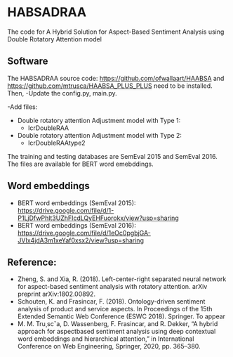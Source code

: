 # HABSADRAA
The code for A Hybrid Solution for Aspect-Based Sentiment Analysis using Double Rotatory Attention model
## Software
The HABSADRAA source code: https://github.com/ofwallaart/HAABSA and https://github.com/mtrusca/HAABSA_PLUS_PLUS need to be installed. Then, 
-Update the config.py, main.py.

-Add files:
 - Double rotatory attention Adjustment model with Type 1:
   - lcrDoubleRAA
 - Double rotatory attention Adjustment model with Type 2:
   - lcrDoubleRAAtype2

The training and testing databases are SemEval 2015 and SemEval 2016. The files are available for BERT word emebddings.
## Word embeddings
 - BERT word embeddings (SemEval 2015): https://drive.google.com/file/d/1-P1LjDfwPhlt3UZhFIcdLQyEHFuorokx/view?usp=sharing
 - BERT word embeddings (SemEval 2016): https://drive.google.com/file/d/1eOc0pgbjGA-JVIx4jdA3m1xeYaf0xsx2/view?usp=sharing
## Reference: ##
- Zheng, S. and Xia, R. (2018). Left-center-right separated neural network for aspect-based sentiment analysis with rotatory attention. arXiv preprint arXiv:1802.00892.
- Schouten, K. and Frasincar, F. (2018). Ontology-driven sentiment analysis of product and service aspects. In Proceedings of the 15th Extended Semantic Web Conference (ESWC 2018). Springer. To appear
- M. M. Tru¸scˇa, D. Wassenberg, F. Frasincar, and R. Dekker, “A hybrid approach for aspectbased sentiment analysis using deep contextual word embeddings and hierarchical attention,” in International Conference on Web Engineering, Springer, 2020, pp. 365–380.
